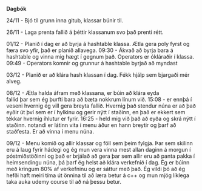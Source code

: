 **Dagbók**

24/11 - Bjó til grunn inna gitub, klassar búnir til.

26/11 - Laga prenta fallið á þéttir klassanum svo það prenti rétt.

01/12 - Planið í dag er að byrja á hashtable klassa. Ætla gera poly fyrst og færa svo yfir, það er planið allavega.
    09:30 - Ákvað að byrja bara á hashtable og vinna mig hægt í gegnum það. Operators er ókláraðir í klassa.
    09:49 - Operators komnir og grunnur á hashtable byrjað að myndast

03/12 - Planið er að klára hash klassan í dag. Fékk hjálp sem bjargaði mér alveg.

08/12 - Ætla halda áfram með klassana, er búin að klára eyda       
    fallid þar sem ég þurfti bara að bæta nokkrum línum við.
    15:08 - er ennþá í veseni hvernig ég vill gera breyta fallið.
    Hvernig það stendur núna er að það eyðir út því sem er í hylkinu og gerir nýtt í staðinn, en það er ekkert sem tékkar hvernig íhlutur er fyrir.
    16:25 - held mig við það að eyða og skrá nýtt í staðinn. notandi er látinn vita í menu áður en hann breytir og þarf að staðfesta. Er að vinna í menu núna.

09/12 - Menu komið og allir klassar og föll sem þeim fylgja.
    Þar sem skilinn eru á laug fyrir hádegi og ég mun vera vinna mest allan daginn á morgun í póstmiðstöðinni og það er brjálað að gera þar sem allir eru að panta pakka í heimsendingu núna, þá þarf ég helst að klára verkefnið í dag.
    Ég er búinn með kringum 80% af verkefninu og er sáttur með það. Ég vildi þó að ég hefði haft meiri tíma út önnina til að læra betur á c++ og mun mjög líklega taka auka udemy course til að ná þessu betur.



    